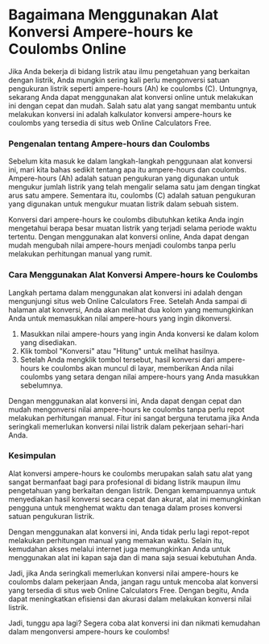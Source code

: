 Bagaimana Menggunakan Alat Konversi Ampere-hours ke Coulombs Online
===================================================================

Jika Anda bekerja di bidang listrik atau ilmu pengetahuan yang berkaitan dengan listrik, Anda mungkin sering kali perlu mengonversi satuan pengukuran listrik seperti ampere-hours (Ah) ke coulombs (C). Untungnya, sekarang Anda dapat menggunakan alat konversi online untuk melakukan ini dengan cepat dan mudah. Salah satu alat yang sangat membantu untuk melakukan konversi ini adalah kalkulator konversi ampere-hours ke coulombs yang tersedia di situs web Online Calculators Free.

### Pengenalan tentang Ampere-hours dan Coulombs

Sebelum kita masuk ke dalam langkah-langkah penggunaan alat konversi ini, mari kita bahas sedikit tentang apa itu ampere-hours dan coulombs. Ampere-hours (Ah) adalah satuan pengukuran yang digunakan untuk mengukur jumlah listrik yang telah mengalir selama satu jam dengan tingkat arus satu ampere. Sementara itu, coulombs (C) adalah satuan pengukuran yang digunakan untuk mengukur muatan listrik dalam sebuah sistem.

Konversi dari ampere-hours ke coulombs dibutuhkan ketika Anda ingin mengetahui berapa besar muatan listrik yang terjadi selama periode waktu tertentu. Dengan menggunakan alat konversi online, Anda dapat dengan mudah mengubah nilai ampere-hours menjadi coulombs tanpa perlu melakukan perhitungan manual yang rumit.

### Cara Menggunakan Alat Konversi Ampere-hours ke Coulombs

Langkah pertama dalam menggunakan alat konversi ini adalah dengan mengunjungi situs web Online Calculators Free. Setelah Anda sampai di halaman alat konversi, Anda akan melihat dua kolom yang memungkinkan Anda untuk memasukkan nilai ampere-hours yang ingin dikonversi.

1. Masukkan nilai ampere-hours yang ingin Anda konversi ke dalam kolom yang disediakan.
2. Klik tombol "Konversi" atau "Hitung" untuk melihat hasilnya.
3. Setelah Anda mengklik tombol tersebut, hasil konversi dari ampere-hours ke coulombs akan muncul di layar, memberikan Anda nilai coulombs yang setara dengan nilai ampere-hours yang Anda masukkan sebelumnya.

Dengan menggunakan alat konversi ini, Anda dapat dengan cepat dan mudah mengonversi nilai ampere-hours ke coulombs tanpa perlu repot melakukan perhitungan manual. Fitur ini sangat berguna terutama jika Anda seringkali memerlukan konversi nilai listrik dalam pekerjaan sehari-hari Anda.

### Kesimpulan

Alat konversi ampere-hours ke coulombs merupakan salah satu alat yang sangat bermanfaat bagi para profesional di bidang listrik maupun ilmu pengetahuan yang berkaitan dengan listrik. Dengan kemampuannya untuk menyediakan hasil konversi secara cepat dan akurat, alat ini memungkinkan pengguna untuk menghemat waktu dan tenaga dalam proses konversi satuan pengukuran listrik.

Dengan menggunakan alat konversi ini, Anda tidak perlu lagi repot-repot melakukan perhitungan manual yang memakan waktu. Selain itu, kemudahan akses melalui internet juga memungkinkan Anda untuk menggunakan alat ini kapan saja dan di mana saja sesuai kebutuhan Anda.

Jadi, jika Anda seringkali memerlukan konversi nilai ampere-hours ke coulombs dalam pekerjaan Anda, jangan ragu untuk mencoba alat konversi yang tersedia di situs web Online Calculators Free. Dengan begitu, Anda dapat meningkatkan efisiensi dan akurasi dalam melakukan konversi nilai listrik.

Jadi, tunggu apa lagi? Segera coba alat konversi ini dan nikmati kemudahan dalam mengonversi ampere-hours ke coulombs!